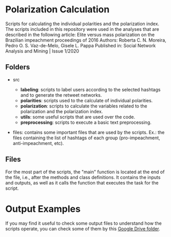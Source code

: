 # Polarization Calculation

Scripts for calculating the individual polarities and the polarization index. The scripts included in this repository were used in the analyses that are described in the following article:
Elite versus mass polarization on the Brazilian impeachment proceedings of 2016
Authors: Roberta C. N. Moreira, Pedro O. S. Vaz-de-Melo, Gisele L. Pappa
Published in: Social Network Analysis and Mining | Issue 1/2020 

## Folders

* src
    * **labeling**: scripts to label users according to the selected hashtags and to generate the retweet networks.
    * **polarities**: scripts used to the calculate of individual polarities.
    * **polarization**: scripts to calculate the variables related to the polarization and the polarization index.
    * **utils**: some useful scripts that are used over the code.
    * **preprocessing**: scripts to execute a basic text preprocessing.

* files: contains some important files that are used by the scripts. Ex.: the files containing the list of hashtags of each group (pro-impeachment, anti-impeachment, etc).

## Files

For the most part of the scripts, the "main" function is located at the end of the file, i.e., after the methods and class definitions. It contains the inputs and outputs, as well as it calls the function that executes the task for the script.

# Output Examples

If you may find it useful to check some output files to understand how the scripts operate, you can check some of them by this [Google Drive folder](https://drive.google.com/drive/folders/1LivGb9Nddbl2FByLqq6yPezBHxRzfBpT?usp=sharing).
